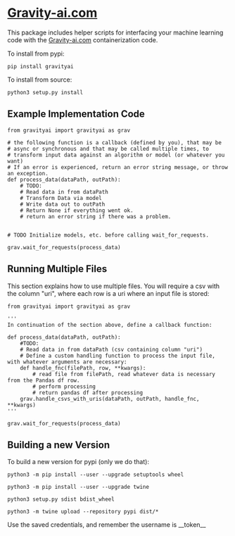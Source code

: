 # <a href="https://gravity-ai.com">Gravity-ai.com</a>

This package includes helper scripts for interfacing your machine learning code with the <a href="https://gravity-ai.com">Gravity-ai.com</a> containerization code.

To install from pypi:

```
pip install gravityai
```

To install from source:

```
python3 setup.py install
```

## Example Implementation Code

```
from gravityai import gravityai as grav

# the following function is a callback (defined by you), that may be
# async or synchronous and that may be called multiple times, to
# transform input data against an algorithm or model (or whatever you want)
# If an error is experienced, return an error string message, or throw an exception.
def process_data(dataPath, outPath):
    # TODO:
    # Read data in from dataPath
    # Transform Data via model
    # Write data out to outPath
    # Return None if everything went ok.
    # return an error string if there was a problem.


# TODO Initialize models, etc. before calling wait_for_requests.

grav.wait_for_requests(process_data)

```
## Running Multiple Files

This section explains how to use multiple files. You will require a csv with the column "uri", where each row is a uri where an input file is stored:

```
from gravityai import gravityai as grav

'''
In continuation of the section above, define a callback function:

def process_data(dataPath, outPath):
    #TODO:
    # Read data in from dataPath (csv containing column "uri")
    # Define a custom handling function to process the input file, with whatever arguments are necessary:
    def handle_fnc(filePath, row, **kwargs):
        # read file from filePath, read whatever data is necessary from the Pandas df row.
        # perform processing
        # return pandas df after processing
    grav.handle_csvs_with_uris(dataPath, outPath, handle_fnc, **kwargs)
'''

grav.wait_for_requests(process_data)
```

## Building a new Version

To build a new version for pypi (only we do that):

```
python3 -m pip install --user --upgrade setuptools wheel

python3 -m pip install --user --upgrade twine

python3 setup.py sdist bdist_wheel

python3 -m twine upload --repository pypi dist/*
```

Use the saved credentials, and remember the username is \_\_token\_\_
